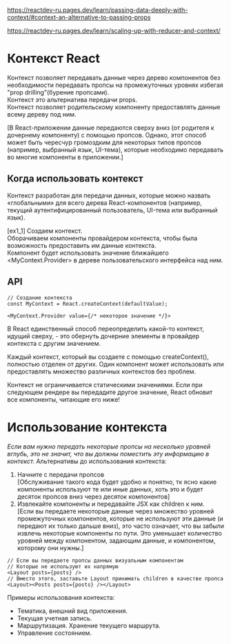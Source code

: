 https://reactdev-ru.pages.dev/learn/passing-data-deeply-with-context/#context-an-alternative-to-passing-props


https://reactdev-ru.pages.dev/learn/scaling-up-with-reducer-and-context/

# Контекст React
Контекст позволяет передавать данные через дерево компонентов без необходимости передавать пропсы на промежуточных уровнях избегая "prop drilling"(бурение пропсами).\
Контекст это альтернатива передачи props.\
Контекст позволяет родительскому компоненту предоставлять данные всему дереву под ним.

[В React-приложении данные передаются сверху вниз (от родителя к дочернему компоненту) с помощью пропсов. Однако, этот способ может быть чересчур громоздким для некоторых типов пропсов (например, выбранный язык, UI-тема), которые необходимо передавать во многие компоненты в приложении.]

## Когда использовать контекст
Контекст разработан для передачи данных, которые можно назвать «глобальными» для всего дерева React-компонентов (например, текущий аутентифицированный пользователь, UI-тема или выбранный язык).

[ex1_1]
Создаем контекст.\
Оборачиваем компоненты провайдером контекста, чтобы была возможность предоставить им данные контекста.\
Компонент будет использовать значение ближайшего <MyContext.Provider> в дереве пользовательского интерфейса над ним.
## API
```tsx
// Создание контекста
const MyContext = React.createContext(defaultValue);

<MyContext.Provider value={/* некоторое значение */}>
```
В React единственный способ переопределить какой-то контекст, идущий сверху, - это обернуть дочерние элементы в провайдер контекста с другим значением. 

Каждый контекст, который вы создаете с помощью createContext(), полностью отделен от других. Один компонент может использовать или предоставлять множество различных контекстов без проблем.

Контекст не ограничивается статическими значениями. Если при следующем рендере вы передадите другое значение, React обновит все компоненты, читающие его ниже!

# Использование контекста
*Если вам нужно передать некоторые пропсы на несколько уровней вглубь, это не значит, что вы должны поместить эту информацию в контекст.*
Альтернативы до использования контекста:
1. Начните с передачи пропсов\
[Обслуживание такого кода будет удобно и понятно, тк ясно какие компоненты используют те или иные данных, хоть это и будет десяток пропсов вниз через десяток компонентов]
2. Извлекайте компоненты и передавайте JSX как children к ним.\
[Если вы передаете некоторые данные через множество уровней промежуточных компонентов, которые не используют эти данные (и передают их только дальше вниз), это часто означает, что вы забыли извлечь некоторые компоненты по пути. Это уменьшает количество уровней между компонентом, задающим данные, и компонентом, которому они нужны.]
```tsx
// Если вы передаете пропсы данных визуальным компонентам
// Которые не используют их напрямую
<Layout posts={posts} />
// Вместо этого, заставьте Layout принимать children в качестве пропса
<Layout><Posts posts={posts} /></Layout>
```
Примеры использования контекста:
- Тематика, внешний вид приложения.
- Текущая учетная запись.
- Маршрутизация. Хранение текущего маршрута.
- Управление состоянием.
```tsx
```
#
```tsx
```
```tsx
```
```tsx
```
